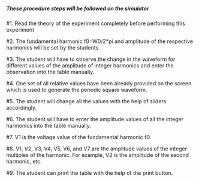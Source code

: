 ##### These procedure steps will be followed on the simulator

#1. Read the theory of the experiment completely before performing this experiment

#2.  The fundamental harmonic f0=W0/2*pi and amplitude of the respective harmonics will be set by the students.

#3. The student will have to observe the change in the waveform for different values of the amplitude of integer harmonics and enter the observation into the table manually.

#4. One set of all relative values have been already provided on the screen which is used to generate the periodic square waveform.

#5. The student will change all the values with the help of sliders accordingly.

#6. The student will have to enter the amplitude values of all the integer harmonics into the table manually.

#7. V1 is the voltage value of the fundamental harmonic f0.

#8. V1, V2, V3, V4, V5, V6, and V7 are the amplitude values of the integer multiples of the harmonic. For example, V2 is the amplitude of the second harmonic, etc.

#9. The student can print the table with the help of the print button.
